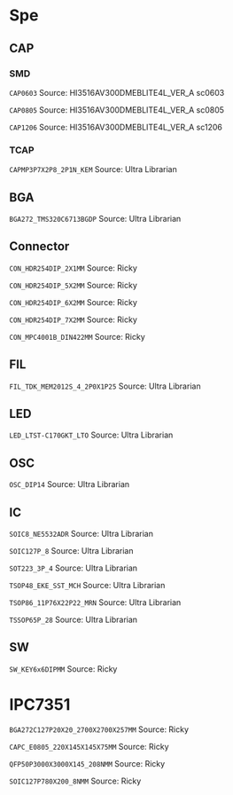 # Spe

## CAP

### SMD

`CAP0603`
Source: HI3516AV300DMEBLITE4L_VER_A sc0603

`CAP0805`
Source: HI3516AV300DMEBLITE4L_VER_A sc0805

`CAP1206`
Source: HI3516AV300DMEBLITE4L_VER_A sc1206

### TCAP

`CAPMP3P7X2P8_2P1N_KEM`
Source: Ultra Librarian

## BGA

`BGA272_TMS320C6713BGDP`
Source: Ultra Librarian

## Connector

`CON_HDR254DIP_2X1MM`
Source: Ricky

`CON_HDR254DIP_5X2MM`
Source: Ricky

`CON_HDR254DIP_6X2MM`
Source: Ricky

`CON_HDR254DIP_7X2MM`
Source: Ricky

`CON_MPC4001B_DIN422MM`
Source: Ricky

## FIL

`FIL_TDK_MEM2012S_4_2P0X1P25`
Source: Ultra Librarian

## LED

`LED_LTST-C170GKT_LTO`
Source: Ultra Librarian

## OSC

`OSC_DIP14`
Source: Ultra Librarian

## IC

`SOIC8_NE5532ADR`
Source: Ultra Librarian

`SOIC127P_8`
Source: Ultra Librarian

`SOT223_3P_4`
Source: Ultra Librarian

`TSOP48_EKE_SST_MCH`
Source: Ultra Librarian

`TSOP86_11P76X22P22_MRN`
Source: Ultra Librarian

`TSSOP65P_28`
Source: Ultra Librarian

## SW

`SW_KEY6x6DIPMM`
Source: Ricky



# IPC7351

`BGA272C127P20X20_2700X2700X257MM`
Source: Ricky

`CAPC_E0805_220X145X145X75MM`
Source: Ricky

`QFP50P3000X3000X145_208NMM`
Source: Ricky

`SOIC127P780X200_8NMM`
Source: Ricky

